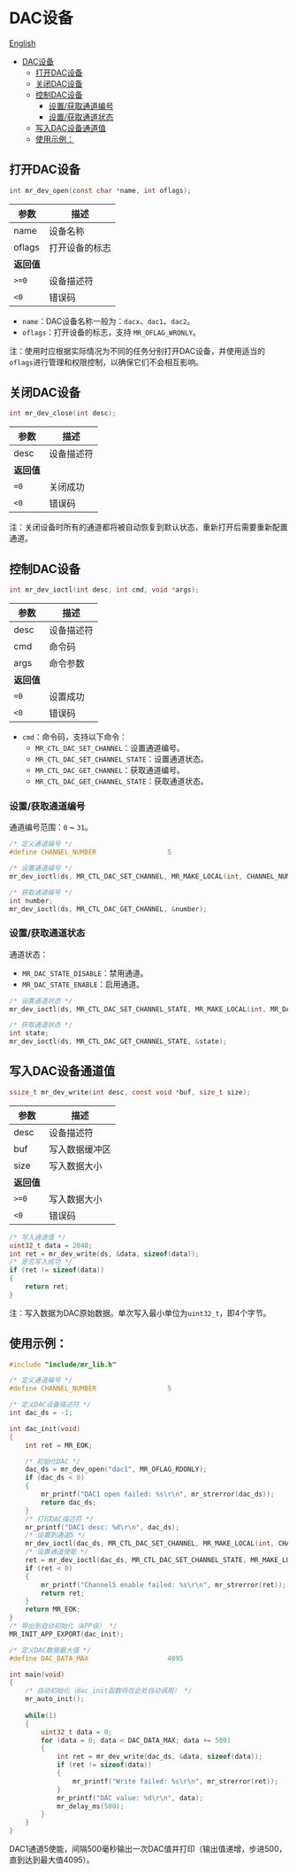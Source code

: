 # DAC设备

[English](dac_EN.md)

<!-- TOC -->
* [DAC设备](#dac设备)
  * [打开DAC设备](#打开dac设备)
  * [关闭DAC设备](#关闭dac设备)
  * [控制DAC设备](#控制dac设备)
    * [设置/获取通道编号](#设置获取通道编号)
    * [设置/获取通道状态](#设置获取通道状态)
  * [写入DAC设备通道值](#写入dac设备通道值)
  * [使用示例：](#使用示例)
<!-- TOC -->

## 打开DAC设备

```c
int mr_dev_open(const char *name, int oflags);
```

| 参数      | 描述      |
|---------|---------|
| name    | 设备名称    |
| oflags  | 打开设备的标志 |
| **返回值** |         |
| `>=0`   | 设备描述符   |
| `<0`    | 错误码     |

- `name`：DAC设备名称一般为：`dacx`、`dac1`、`dac2`。
- `oflags`：打开设备的标志，支持 `MR_OFLAG_WRONLY`。

注：使用时应根据实际情况为不同的任务分别打开DAC设备，并使用适当的`oflags`进行管理和权限控制，以确保它们不会相互影响。

## 关闭DAC设备

```c
int mr_dev_close(int desc);
```

| 参数      | 描述    |
|---------|-------|
| desc    | 设备描述符 |
| **返回值** |       |
| `=0`    | 关闭成功  |
| `<0`    | 错误码   |

注：关闭设备时所有的通道都将被自动恢复到默认状态，重新打开后需要重新配置通道。

## 控制DAC设备

```c
int mr_dev_ioctl(int desc, int cmd, void *args);
```

| 参数      | 描述    |
|---------|-------|
| desc    | 设备描述符 |
| cmd     | 命令码   |
| args    | 命令参数  |
| **返回值** |       |
| `=0`    | 设置成功  |
| `<0`    | 错误码   |

- `cmd`：命令码，支持以下命令：
    - `MR_CTL_DAC_SET_CHANNEL`：设置通道编号。
    - `MR_CTL_DAC_SET_CHANNEL_STATE`：设置通道状态。
    - `MR_CTL_DAC_GET_CHANNEL`：获取通道编号。
    - `MR_CTL_DAC_GET_CHANNEL_STATE`：获取通道状态。

### 设置/获取通道编号

通道编号范围：`0` ~ `31`。

```c
/* 定义通道编号 */
#define CHANNEL_NUMBER                  5

/* 设置通道编号 */
mr_dev_ioctl(ds, MR_CTL_DAC_SET_CHANNEL, MR_MAKE_LOCAL(int, CHANNEL_NUMBER));

/* 获取通道编号 */
int number;
mr_dev_ioctl(ds, MR_CTL_DAC_GET_CHANNEL, &number);
```

### 设置/获取通道状态

通道状态：

- `MR_DAC_STATE_DISABLE`：禁用通道。
- `MR_DAC_STATE_ENABLE`：启用通道。

```c
/* 设置通道状态 */
mr_dev_ioctl(ds, MR_CTL_DAC_SET_CHANNEL_STATE, MR_MAKE_LOCAL(int, MR_DAC_STATE_ENABLE));

/* 获取通道状态 */
int state;
mr_dev_ioctl(ds, MR_CTL_DAC_GET_CHANNEL_STATE, &state);
```

## 写入DAC设备通道值

```c
ssize_t mr_dev_write(int desc, const void *buf, size_t size);
```

| 参数      | 描述      |
|---------|---------|
| desc    | 设备描述符   |
| buf     | 写入数据缓冲区 |
| size    | 写入数据大小  |
| **返回值** |         |
| `>=0`   | 写入数据大小  |
| `<0`    | 错误码     |

```c
/* 写入通道值 */
uint32_t data = 2048;
int ret = mr_dev_write(ds, &data, sizeof(data));
/* 是否写入成功 */
if (ret != sizeof(data))
{
    return ret;
}
```

注：写入数据为DAC原始数据。单次写入最小单位为`uint32_t`，即4个字节。

## 使用示例：

```c
#include "include/mr_lib.h"

/* 定义通道编号 */
#define CHANNEL_NUMBER                  5

/* 定义DAC设备描述符 */
int dac_ds = -1;

int dac_init(void)
{
    int ret = MR_EOK;

    /* 初始化DAC */
    dac_ds = mr_dev_open("dac1", MR_OFLAG_RDONLY);
    if (dac_ds < 0)
    {
        mr_printf("DAC1 open failed: %s\r\n", mr_strerror(dac_ds));
        return dac_ds;
    }
    /* 打印DAC描述符 */
    mr_printf("DAC1 desc: %d\r\n", dac_ds);
    /* 设置到通道5 */
    mr_dev_ioctl(dac_ds, MR_CTL_DAC_SET_CHANNEL, MR_MAKE_LOCAL(int, CHANNEL_NUMBER));
    /* 设置通道使能 */
    ret = mr_dev_ioctl(dac_ds, MR_CTL_DAC_SET_CHANNEL_STATE, MR_MAKE_LOCAL(int, MR_DAC_STATE_ENABLE));
    if (ret < 0)
    {
        mr_printf("Channel5 enable failed: %s\r\n", mr_strerror(ret));
        return ret;
    }
    return MR_EOK;
}
/* 导出到自动初始化（APP级） */
MR_INIT_APP_EXPORT(dac_init);

/* 定义DAC数据最大值 */
#define DAC_DATA_MAX                    4095

int main(void)
{
    /* 自动初始化（dac_init函数将在此处自动调用） */
    mr_auto_init();
    
    while(1)
    {
        uint32_t data = 0;
        for (data = 0; data < DAC_DATA_MAX; data += 500)
        {
            int ret = mr_dev_write(dac_ds, &data, sizeof(data));
            if (ret != sizeof(data))
            {
                mr_printf("Write failed: %s\r\n", mr_strerror(ret));
            }
            mr_printf("DAC value: %d\r\n", data);
            mr_delay_ms(500);
        }
    }
}
```

DAC1通道5使能，间隔500毫秒输出一次DAC值并打印（输出值递增，步进500，直到达到最大值4095）。
